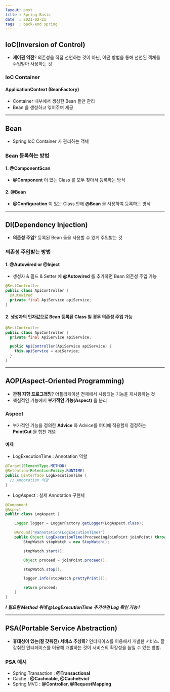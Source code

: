 ```yaml
---
layout: post
title : Spring Basic
date  : 2021-02-21
tags  : back-end spring
---
```


## IoC(Inversion of Control)
* **제어권 역전**? 의존성을 직접 선언하는 것이 아닌, 어떤 방법을 통해 선언된 객체를 주입받아 사용하는 것

### IoC Container
#### ApplicationContext (BeanFactory)
* Container 내부에서 생성한 Bean 들만 관리
* Bean 을 생성하고 엮어주며 제공

---

## Bean
* Spring IoC Container 가 관리하는 객체

### Bean 등록하는 방법
#### 1. @ComponentScan
* **@Component** 이 있는 Class 를 모두 찾아서 등록하는 방식

#### 2. @Bean
* **@Configuration** 이 있는 Class 안에 **@Bean** 을 사용하여 등록하는 방식

---

## DI(Dependency Injection)
* **의존성 주입**? 등록된 Bean 들을 사용할 수 있게 주입받는 것

### 의존성 주입받는 방법
#### 1. @Autowired or @Inject
* 생성자 & 필드 & Setter 에 **@Autowired** 를 추가하면 Bean 의존성 주입 가능
```java
@RestController
public class ApiController {
  @Autowired
  private final ApiService apiService;
}
```

#### 2. 생성자의 인자값으로 Bean 등록된 Class 일 경우 의존성 주입 가능
```java
@RestController
public class ApiController {
  private final ApiService apiService;

  public ApiController(ApiService apiService) {
    this.apiService = apiService;
  }
}
```

---

## AOP(Aspect-Oriented Programming)
* **관점 지향 프로그래밍**? 어플리케이션 전체에서 사용되는 기능을 재사용하는 것
* 핵심적인 기능에서 **부가적인 기능(Aspect)** 을 분리

### Aspect
* 부가적인 기능을 정의한 **Advice** 와 Advice를 어디에 적용할지 결정하는 **PointCut** 을 합친 개념

#### 예제
* LogExecutionTime : Annotation 역할
```java
@Target(ElementType.METHOD)
@Retention(RetentionPolicy.RUNTIME)
public @interface LogExecutionTime {
  // Annotation 역할
}
```

* LogAspect : 실제 Annotation 구현체
```java
@Component
@Aspect
public class LogAspect {

    Logger logger = LoggerFactory.getLogger(LogAspect.class);

    @Around("@annotation(LogExecutionTime)")
    public Object LogExecutionTime(ProceedingJoinPoint joinPoint) throws Throwable {
        StopWatch stopWatch = new StopWatch();

        stopWatch.start();

        Object proceed = joinPoint.proceed();

        stopWatch.stop();

        logger.info(stopWatch.prettyPrint());

        return proceed;
    }
}
```

***! 필요한 Method 위에 @LogExecutionTime 추가하면 Log 확인 가능 !***

---

## PSA(Portable Service Abstraction)
* **휴대성이 있는(잘 갖춰진) 서비스 추상화**? 인터페이스를 이용해서 개발한 서비스. 잘 갖춰진 인터페이스를 이용해 개발하는 것이 서비스의 확장성을 높일 수 있는 방법.

### PSA 예시
* Spring Transaction : **@Transactional**
* Cache : **@Cacheable\, @CacheEvict**
* Spring MVC : **@Controller\, @RequestMapping**
